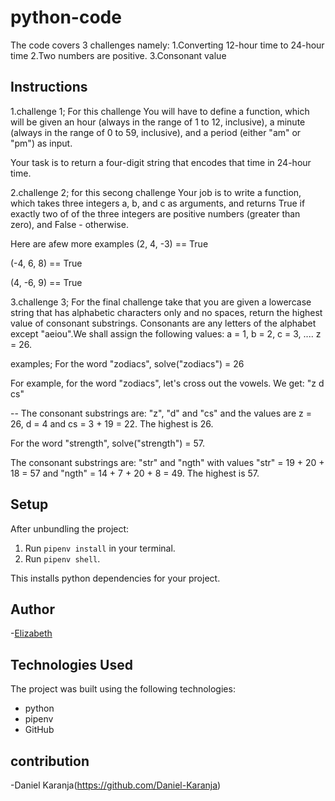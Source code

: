 # python-code

The code covers 3 challenges namely: 
  1.Converting 12-hour time to 24-hour time
  2.Two numbers are positive.
  3.Consonant value

## Instructions

 1.challenge 1;
 For this challenge You will have to define a function, which will be given an hour (always in the range of 1 to 12, inclusive), a minute (always in the range of 0 to 59, inclusive), and a period (either "am" or "pm") as input.

Your task is to return a four-digit string that encodes that time in 24-hour time.

 2.challenge 2;
 for this secong challenge Your job is to write a function, which takes three integers a, b, and c as arguments, and returns True if exactly two of of the three integers are positive numbers (greater than zero), and False - otherwise.

Here are afew more examples
  (2, 4, -3) == True

  (-4, 6, 8) == True

  (4, -6, 9) == True

  3.challenge 3;
  For the final challenge take that you are given a lowercase string that has alphabetic characters only and no spaces, return the highest value of consonant substrings. Consonants are any letters of the alphabet except "aeiou".We shall assign the following values: a = 1, b = 2, c = 3, .... z = 26.

  examples;
  For the word "zodiacs", solve("zodiacs") = 26

For example, for the word "zodiacs", let's cross out the vowels. We get: "z d cs"

-- The consonant substrings are: "z", "d" and "cs" and the values are z = 26, d = 4 and cs = 3 + 19 = 22. The highest is 26.

For the word "strength", solve("strength") = 57.

The consonant substrings are: "str" and "ngth" with values "str" = 19 + 20 + 18 = 57 and "ngth" = 14 + 7 + 20 + 8 = 49. The highest is 57.




## Setup

After unbundling the project:

1. Run `pipenv install` in your terminal.
2. Run `pipenv shell`.

This installs python dependencies for your project.

## Author

-[Elizabeth](https://github.com/KittyRobbin)

## Technologies Used

The project was built using the following technologies:

- python
- pipenv
- GitHub

## contribution

-Daniel Karanja(https://github.com/Daniel-Karanja)



